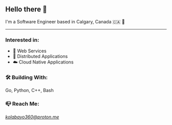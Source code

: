 ## **Hello there 👋**

I'm a Software Engineer based in Calgary, Canada 🇨🇦 🍁

---

### **Interested in**:

- 🚀 Web Services
- 🐙 Distributed Applications
- ☁️ Cloud Native Applications

### 🛠️ **Building With**:

Go, Python, C++, Bash

### 📪 **Reach Me**:

*kolabayo360@proton.me*

<!---
windevkay/windevkay is a ✨ special ✨ repository because its `README.md` (this file) appears on your GitHub profile.
You can click the Preview link to take a look at your changes.
--->
